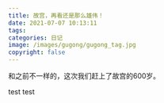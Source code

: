 ```yaml
---
title: 故宫，再看还是那么雄伟！
date: 2021-07-07 10:13:11
tags:
categories: 日记
image: /images/gugong/gugong_tag.jpg
copyright: false
---
```

和之前不一样的，这次我们赶上了故宫的600岁。
<!--more-->

test
test